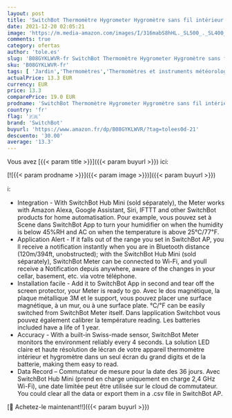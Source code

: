 ```yaml
---
layout: post
title: 'SwitchBot Thermomètre Hygrometer Hygromètre sans fil intérieur – Capteur d humidité de la température  Add Hub Plus/Mini compatible avec Alexa  Google Home  HomePod  IFTTT'
date: 2021-12-20 02:05:21
image: 'https://m.media-amazon.com/images/I/316mabS8hHL._SL500_._SL400_.jpg'
comments: true
category: ofertas
author: 'tole.es'
slug: 'B08GYKLWVR-fr SwitchBot Thermomètre Hygrometer Hygromètre sans fil...'
sku: 'B08GYKLWVR-fr'
tags: [ 'Jardin','Thermomètres','Thermomètres et instruments météorologiques','switchbot', ]
actualPrice: 13.3 EUR
currency: EUR
price: 13.3
comparePrice: 19.0 EUR
prodname: 'SwitchBot Thermomètre Hygrometer Hygromètre sans fil intérieur – Capteur d humidité de la température  Add Hub Plus/Mini compatible avec Alexa  Google Home  HomePod  IFTTT'
country: 'fr'
flag: '🇫🇷'
brand: 'SwitchBot'
buyurl: 'https://www.amazon.fr/dp/B08GYKLWVR/?tag=tolees0d-21'
descuento: '30.00'
average: '13.3'
---
```


Vous avez [{{< param title >}}]({{< param buyurl >}}) ici:

[![{{< param prodname >}}]({{< param image >}})]({{< param buyurl >}})

ℹ️:

- Integration - With SwitchBot Hub Mini (sold séparately), the Meter works with Amazon Alexa, Google Assistant, Siri, IFTTT and other SwitchBot products for home automatisation. Pour example, vous pouvez set à Scene dans SwitchBot App to turn your humidifier on when the humidity is below 45%RH and AC on when the temperature is above 25℃/77℉.
- Application Alert - If it falls out of the range you set in SwitchBot AP, you ll receive a notification instantly when you are in Bluetooth distance (120m/394ft, unobstructed); with the SwitchBot Hub Mini (sold séparately), SwitchBot Meter can be connected to Wi-Fi, and youll receive a Notification depuis anywhere, aware of the changes in your cellar, basement, etc. via votre téléphone.
- Installation facile - Add it to SwitchBot App in second and tear off the screen protector, your Meter is ready to go. Avec le dos magnétique, la plaque métallique 3M et le support, vous pouvez placer une surface magnétique, à un mur, ou à une surface plate. ℃/℉ can be easily switched from SwitchBot Meter itself. Dans lapplication Switchbot vous pouvez également calibrer la température reading. Les batteries included have a life of 1 year.
- Accuracy - With a built-in Swiss-made sensor, SwitchBot Meter monitors the environment reliably every 4 seconds. La solution LED claire et haute résolution de lécran de votre appareil thermomètre intérieur et hygromètre dans un seul écran du grand digits et de la batterie, making them easy to read.
- Data Record – Commutateur de mesure pour la date des 36 jours. Avec SwitchBot Hub Mini (prend en charge uniquement en charge 2,4 GHz Wi-Fi), une date limitée peut être utilisée sur le cloud de commutateur. You could clear all the data or export them in a .csv file in SwitchBot AP.

[🛒 Achetez-le maintenant!!]({{< param buyurl >}})
